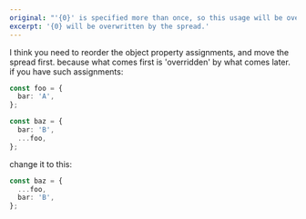 ```yaml
---
original: "'{0}' is specified more than once, so this usage will be overwritten."
excerpt: '{0} will be overwritten by the spread.'
---
```


I think you need to reorder the object property assignments, and move the spread first. because what comes first is 'overridden' by what comes later. if you have such assignments:

```ts
const foo = {
  bar: 'A',
};

const baz = {
  bar: 'B',
  ...foo,
};
```

change it to this:

```ts
const baz = {
  ...foo,
  bar: 'B',
};
```
